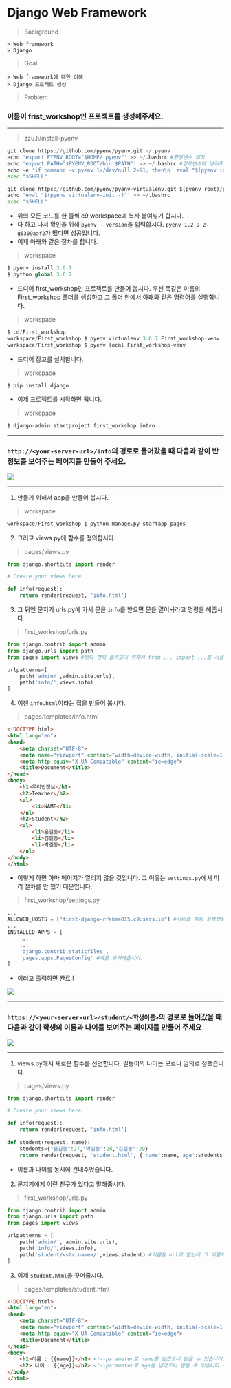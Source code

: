 # Django Web Framework

> Background

```
> Web framework
> Django
```

> Goal

```
> Web framework에 대한 이해
> Django 프로젝트 생성
```

> Problem

### 이름이 frist_workshop인 프로젝트를 생성해주세요.

----

>  zzu.li/install-pyenv

```python
git clone https://github.com/pyenv/pyenv.git ~/.pyenv
echo 'export PYENV_ROOT="$HOME/.pyenv"' >> ~/.bashrc #환경변수 제작
echo 'export PATH="$PYENV_ROOT/bin:$PATH"' >> ~/.bashrc #경로변수에 넣어주고
echo -e 'if command -v pyenv 1>/dev/null 2>&1; then\n  eval "$(pyenv init -)"\nfi' >> ~/.bashrc
exec "$SHELL"

git clone https://github.com/pyenv/pyenv-virtualenv.git $(pyenv root)/plugins/pyenv-virtualenv
echo 'eval "$(pyenv virtualenv-init -)"' >> ~/.bashrc
exec "$SHELL"
```

- 위의 모든 코드를 한 줄씩 c9 workspace에 복사 붙여넣기 합시다.
- 다 하고 나서 확인을 위해 `pyenv --version`을 입력합시다. `pyenv 1.2.9-2-g6309aaf2`가 떴다면 성공입니다.
- 이제 아래와 같은 절차를 합니다.

> workspace

```python
$ pyenv install 3.6.7
$ python global 3.6.7
```

- 드디어 first_workshop인 프로젝트를 만들어 봅시다. 우선 똑같은 이름의 First_workshop 폴더를 생성하고 그 폴더 안에서 아래와 같은 명령어를 실행합니다.

> workspace

```python
$ cd/First_workshop
workspace/First_workshop $ pyenv virtualenv 3.6.7 First_workshop-venv
workspace/First_workshop $ pyenv local First_workshop-venv
```

- 드디어 장고를 설치합니다.

> workspace

```python
$ pip install django
```

- 이제 프로젝트를 시작하면 됩니다.

> workspace

```python
$ django-admin startproject first_workshop intro .
```

----

### `http://<your-server-url>/info`의 경로로 들어갔을 때 다음과 같이 반 정보를 보여주는 페이지를 만들어 주세요.

![](images/1.png)

---

1. 만들기 위해서 app을 만들어 봅시다.

> workspace

```python
workspace/First_workshop $ python manage.py startapp pages
```

2. 그러고 views.py에 함수를 정의합시다.

> pages/views.py

```python
from django.shortcuts import render

# Create your views here.

def info(request):
    return render(request, 'info.html')
```

3. 그 뒤엔 문지기 urls.py에 가서 문을 `info`를 받으면 문을 열어놔라고 명령을 해줍시다.

> first_workshop/urls.py

```python
from django.contrib import admin
from django.urls import path
from pages import views #보다 편히 불러오기 위해서 from ... import ...를 사용합니다.

urlpatterns=[
    path('admin/',admin.site.urls),
    path('info/',views.info)
]
```

4. 이젠 `info.html`이라는 집을 만들어 봅시다.

> pages/templates/info.html

```html
<!DOCTYPE html>
<html lang="en">
<head>
    <meta charset="UTF-8">
    <meta name="viewport" content="width=device-width, initial-scale=1.0">
    <meta http-equiv="X-UA-Compatible" content="ie=edge">
    <title>Document</title>
</head>
<body>
    <h1>우리반정보</h1>
    <h2>Teacher</h2>
    <ul>
        <li>NAME</li>
    </ul>
    <h2>Student</h2>
    <ul>
        <li>홍길동</li>
        <li>김길동</li>
        <li>박길동</li>
    </ul>
</body>
</html>
```

- 이렇게 하면 아마 페이지가 열리지 않을 것입니다. 그 이유는 `settings.py`에서 미리 절차를 안 했기 때문입니다.

> first_workshop/settings.py

```python
...
ALLOWED_HOSTS = ["first-django-rrkkee015.c9users.io"] #서버를 처음 실행했을 때 뜨는 url에서 http://를 지우고 마지막 /를 지운 알짜배기만 넣어 줍니다.
...
INSTALLED_APPS = [
    ...
    ...
    'django.contrib.staticfiles',
    'pages.apps.PagesConfig' #얘를 추가해줍시다.
]
```

- 이러고 출력하면 완료 !

![](images/2.png)

---

### `https://<your-server-url>/student/<학생이름>`의 경로로 들어갔을 때 다음과 같이 학생의 이름과 나이를 보여주는 페이지를 만들어 주세요

![](images/3.png)

----

1. views.py에서 새로운 함수를 선언합니다. 길동이의 나이는 모르니 임의로 정했습니다.

> pages/views.py

```python
from django.shortcuts import render

# Create your views here.

def info(request):
    return render(request, 'info.html')
    
def student(request, name):
    students={"홍길동":27,"박길동":28,"김길동":29}
    return render(request, 'student.html', {'name':name,'age':students[name]})
```

- 이름과 나이를 동시에 건내주었습니다.

2. 문지기에게 이런 친구가 있다고 말해줍시다.

> first_workshop/urls.py

```python
from django.contrib import admin
from django.urls import path
from pages import views

urlpatterns = [
    path('admin/', admin.site.urls),
    path('info/',views.info),
    path('student/<str:name>/',views.student) #이름을 url로 받는데 그 이름의 형태는 str이 되어야 합니다.
]
```

3. 이제 `student.html`을 꾸며줍시다.

> pages/templates/student.html

```html
<!DOCTYPE html>
<html lang="en">
<head>
    <meta charset="UTF-8">
    <meta name="viewport" content="width=device-width, initial-scale=1.0">
    <meta http-equiv="X-UA-Compatible" content="ie=edge">
    <title>Document</title>
</head>
<body>
    <h1>이름 : {{name}}</h1> <!--parameter로 name를 넘겼으니 받을 수 있습니다.-->
    <h2> 나이 : {{age}}</h2> <!--parameter로 age를 넘겼으니 받을 수 있습니다.-->
</body>
</html>
```

